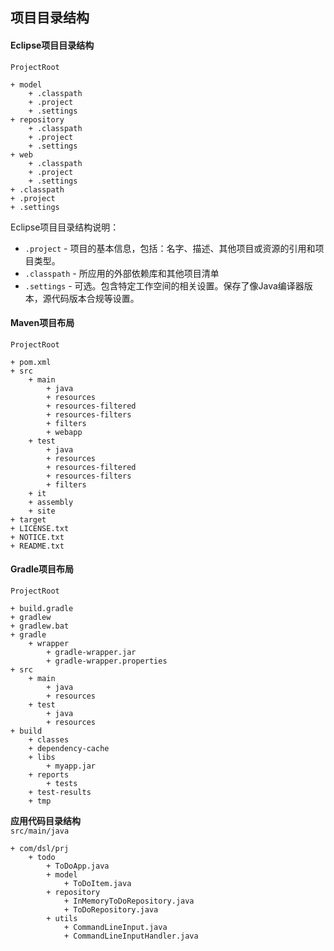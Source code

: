 
## 项目目录结构

#### Eclipse项目目录结构
`ProjectRoot`
```
+ model
    + .classpath
    + .project
    + .settings
+ repository
    + .classpath
    + .project
    + .settings
+ web
    + .classpath
    + .project
    + .settings
+ .classpath
+ .project
+ .settings
```
Eclipse项目目录结构说明：
* `.project` - 项目的基本信息，包括：名字、描述、其他项目或资源的引用和项目类型。
* `.classpath` - 所应用的外部依赖库和其他项目清单
* `.settings` - 可选。包含特定工作空间的相关设置。保存了像Java编译器版本，源代码版本合规等设置。


#### Maven项目布局
`ProjectRoot`
```
+ pom.xml
+ src
    + main
        + java
        + resources
        + resources-filtered
        + resources-filters
        + filters
        + webapp
    + test
        + java
        + resources
        + resources-filtered
        + resources-filters
        + filters
    + it
    + assembly
    + site
+ target
+ LICENSE.txt
+ NOTICE.txt
+ README.txt
```

#### Gradle项目布局
`ProjectRoot`
```
+ build.gradle
+ gradlew
+ gradlew.bat
+ gradle
    + wrapper
        + gradle-wrapper.jar
        + gradle-wrapper.properties
+ src
    + main
        + java
        + resources
    + test
        + java
        + resources
+ build
    + classes
    + dependency-cache
    + libs
        + myapp.jar
    + reports
        + tests
    + test-results
    + tmp
```

**应用代码目录结构**  
`src/main/java`
```
+ com/dsl/prj
    + todo
        + ToDoApp.java
        + model
            + ToDoItem.java
        + repository
            + InMemoryToDoRepository.java
            + ToDoRepository.java
        + utils
            + CommandLineInput.java
            + CommandLineInputHandler.java

```
